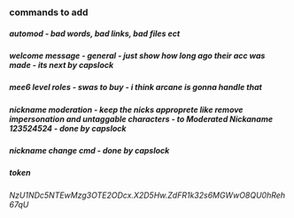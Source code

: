 
### commands to add

##### automod - bad words, bad links, bad files ect
##### welcome message - general -  just show how long ago their acc was made - its next by capslock
##### mee6 level roles - swas to buy - i think arcane is gonna handle that
##### nickname moderation - keep the nicks approprete like remove impersonation and untaggable characters - to Moderated Nickaname 123524524 - done by capslock
##### nickname change cmd - done by capslock

##### token

###### NzU1NDc5NTEwMzg3OTE2ODcx.X2D5Hw.ZdFR1k32s6MGWwO8QU0hReh67qU

